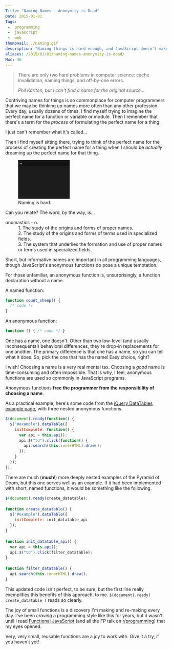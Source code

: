 ```yaml
---
Title: "Naming Names - Anonymity is Dead"
Date: 2015-01-01
Tags:
 -  programming
 -  javascript
 -  web
thumbnail: ./naming.gif
description: "Naming things is hard enough, and JavaScript doesn't make it any easier.  Should anonymous functions be considered harmful?"
aliases: /2015/01/01/naming-names-anonymity-is-dead/
Mwc: 36
---
```


<blockquote>
    <p>
    There are only two hard problems in computer science: cache invalidation,
    naming things, and off-by-one errors.
    </p>
    <footer>
        <cite>
            Phil Karlton, but I can't find a name for the original source...
        </cite>
    </footer>
</blockquote>

Contriving names for things is so commonplace for computer programmers that we
may be thinking up names more often than any other profession. Every day,
usually dozens of times, I find myself trying to imagine the perfect name for a
function or variable or module. Then I remember that there's a term for the
_process_ of formulating the perfect name for a thing.

I just can't remember what it's called...

Then I find myself sitting there, trying to think of the perfect name for the
process of creating the perfect name for a thing when I should be _actually_
dreaming up the perfect name for that thing.

<figure>
    <img src="naming.gif" alt="naming is hard" />
    <figcaption>Naming is hard.</figcaption>
</figure>

Can you relate? The word, by the way, is...

<dl>
    <dt>onomastics - n.</dt>
    <dd>1. The study of the origins and forms of proper names.</dd>
    <dd>2. The study of the origins and forms of terms used in specialized fields.</dd>
    <dd>3. The system that underlies the formation and use of proper names or terms used in specialized fields.</dd>
</dl>

Short, but informative names are important in all programming languages, though
JavaScript's anonymous functions do pose a unique temptation.

For those unfamiliar, an anonymous function is, unsurprisingly, a function
declaration without a name.

A named function:

```javascript
function count_sheep() {
  /* code */
}
```

An anonymous function:

```javascript
function () { /* code */ }
```

One has a name, one doesn't. Other than two low-level (and usually
inconsequental) behavioral differences, they're drop-in replacements for one
another. The primary difference is that one has a name, so you can tell what
it does. So, pick the one that has the name! Easy choice, right?

I wish! Choosing a name is a very real mental tax. Choosing a _good_ name
is time-consuming and often impossible. That is why, I feel, anonymous
functions are used so commonly in JavaScript programs.

Anonymous functions **free the programmer from the responsibility of choosing a
name**.

As a practical example, here's some code from the [jQuery DataTables example
page][datatables], with three nested anonymous functions.

```javascript
$(document).ready(function() {
  $("#example").dataTable({
    initComplete: function() {
      var api = this.api();
      api.$("td").click(function() {
        api.search(this.innerHTML).draw();
      });
    }
  });
});
```

There are much (**much**!) more deeply nested examples of the Pyramid of Doom,
but this one serves well as an example. If it had been implemented with short,
named functions, it would be something like the following.

```javascript
$(document).ready(create_datatable);

function create_datatable() {
  $("#example").dataTable({
    initComplete: init_datatable_api
  });
}

function init_datatable_api() {
  var api = this.api();
  api.$("td").click(filter_datatable);
}

function filter_datatable() {
  api.search(this.innerHTML).draw();
}
```

This updated code isn't perfect, to be sure, but the first line really
exemplifies this benefits of this approach, to me. `$(document).ready( create_datatable )` reads so clearly.

The joy of small functions is a discovery I'm making and re-making every day.
I've been _craving_ a programming style like this for years, but it wasn't
until I read [Functional JavaScript][funcjs] (and all the FP talk on
[r/programming][rprog]) that my eyes opened.

Very, very small, reusable functions are a joy to work with. Give it a try, if
you haven't yet!

<script>
$('pre code').each(add_prism_js);
function add_prism_js(i, el) {
    $(el).addClass('language-javascript');
}
</script>

[nfe]: http://kangax.github.io/nfe/
[funcjs]: http://amzn.com/1449360726
[datatables]: http://datatables.net/examples/api/api_in_init.html
[soq]: http://stackoverflow.com/questions/1960517/anonymous-functions-considered-harmful
[badindent]: http://teaching.idallen.org/cst8165/06f/notes/deep_indentation.txt
[rprog]: http://www.reddit.com/r/programming
